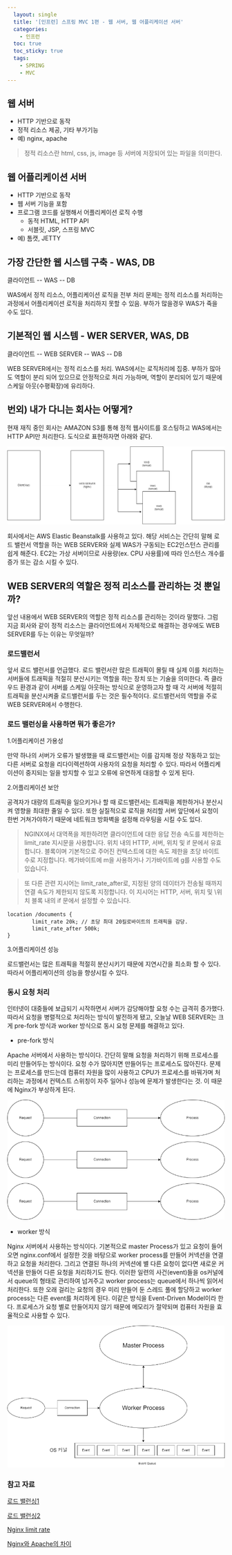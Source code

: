 ```yaml
---
  layout: single
  title: '[인프런] 스프링 MVC 1편 - 웹 서버, 웹 어플리케이션 서버'
  categories:
    - 인프런
  toc: true
  toc_sticky: true
  tags:
    - SPRING
    - MVC
---
```


## 웹 서버

- HTTP 기반으로 동작
- 정적 리소스 제공, 기타 부가기능
- 예) nginx, apache

> 정적 리소스란 html, css, js, image 등 서버에 저장되어 있는 파일을 의미한다.

## 웹 어플리케이션 서버

- HTTP 기반으로 동작
- 웹 서버 기능을 포함
- 프로그램 코드를 실행해서 어플리케이션 로직 수행
  - 동적 HTML, HTTP API
  - 서블릿, JSP, 스프링 MVC
- 예) 톰캣, JETTY

## 가장 간단한 웹 시스템 구축 - WAS, DB

클라이언트 -- WAS -- DB

WAS에서 정적 리소스, 어플리케이션 로직을 전부 처리
문제는 정적 리소스를 처리하는 과정에서 어플리케이션 로직을 처리하지 못할 수 있음. 부하가 많을경우 WAS가 죽을 수도 있다. 

## 기본적인 웹 시스템 - WER SERVER, WAS, DB

클라이언트 -- WEB SERVER -- WAS -- DB

WEB SERVER에서는 정적 리소스를 처리. WAS에서는 로직처리에 집중. 
부하가 많아도 역할이 분리 되어 있으므로 안정적으로 처리 가능하며, 역할이 분리되어 있기 때문에 스케일 아웃(수평확장)에 유리하다.

## 번외) 내가 다니는 회사는 어떻게?

현재 재직 중인 회사는 AMAZON S3를 통해 정적 웹사이트를 호스팅하고 WAS에서는 HTTP API만 처리한다. 도식으로 표현하자면 아래와 같다.

![WEB 구조](../../assets/img/web.drawio.png)

회사에서는 AWS Elastic Beanstalk를 사용하고 있다. 해당 서비스는 간단히 말해 로드 밸런서 역할을 하는 WEB SERVER와 실제 WAS가 구동되는 EC2인스턴스 관리를 쉽게 해준다. EC2는 가상 서버이므로 사용량(ex. CPU 사용률)에 따라 인스턴스 개수를 증가 또는 감소 시킬 수 있다.

## WEB SERVER의 역할은 정적 리소스를 관리하는 것 뿐일까?

앞선 내용에서 WEB SERVER의 역할은 정적 리소스를 관리하는 것이라 말했다. 그럼 지금 회사와 같이 정적 리소스는 클라이언트에서 자체적으로 해결하는 경우에도 WEB SERVER를 두는 이유는 무엇일까?

### 로드밸런서

앞서 로드 밸런서를 언급했다. 로드 밸런서란 많은 트래픽이 몰릴 때 실제 이를 처리하는 서버들에 트래픽을 적절히 분산시키는 역할을 하는 장치 또는 기술을 의미한다. 즉 클라우드 환경과 같이 서버를 스케일 아웃하는 방식으로 운영하고자 할 때 각 서버에 적절히 트래픽을 분산시켜줄 로드밸런서를 두는 것은 필수적이다. 로드밸런서의 역할을 주로 WEB SERVER에서 수행한다.

### 로드 밸런싱을 사용하면 뭐가 좋은가?

1.어플리케이션 가용성

만약 하나의 서버가 오류가 발생했을 때 로드밸런서는 이를 감지해 정상 작동하고 있는 다른 서버로 요청을 리다이렉션하여 사용자의 요청을 처리할 수 있다. 따라서 어플리케이션이 중지되는 일을 방지할 수 있고 오류에 유연하게 대응할 수 있게 된다.

2.어플리케이션 보안

공격자가 대량의 트래픽을 일으키거나 할 때 로드밸런서는 트래픽을 제한하거나 분산시켜 영향을 최대한 줄일 수 있다. 또한 실질적으로 로직을 처리할 서버 앞단에서 요청이 한번 거쳐가야하기 때문에 네트워크 방화벽을 설정해 라우팅을 시킬 수도 있다.

>NGINX에서 대역폭을 제한하려면 클라이언트에 대한 응답 전송 속도를 제한하는 limit_rate 지시문을 사용합니다. 위치 내의 HTTP, 서버, 위치 및 if 문에서 유효합니다. 블록이며 기본적으로 주어진 컨텍스트에 대한 속도 제한을 초당 바이트 수로 지정합니다. 메가바이트에 m을 사용하거나 기가바이트에 g를 사용할 수도 있습니다.

>또 다른 관련 지시어는 limit_rate_after로, 지정된 양의 데이터가 전송될 때까지 연결 속도가 제한되지 않도록 지정합니다. 이 지시어는 HTTP, 서버, 위치 및 \위치 블록 내의 if 문에서 설정할 수 있습니다.

```text
location /documents {
        limit_rate 20k; // 초당 최대 20킬로바이트의 트래픽을 감당.
        limit_rate_after 500k;  
}
```

3.어플리케이션 성능

로드밸런서는 많은 트래픽을 적절히 분산시키기 때문에 지연시간을 최소화 할 수 있다. 따라서 어플리케이션의 성능을 향샹시킬 수 있다.

### 동시 요청 처리

인터넷이 대중들에 보급되기 시작하면서 서버가 감당해야할 요청 수는 급격히 증가했다. 따라서 요청을 병렬적으로 처리하는 방식이 발전하게 됐고, 오늘날 WEB SERVER는 크게 pre-fork 방식과 worker 방식으로 동시 요청 문제를 해결하고 있다.

- pre-fork 방식

Apache 서버에서 사용하는 방식이다. 간단히 말해 요청을 처리하기 위해 프로세스를 미리 만들어두는 방식이다. 요청 수가 많아지면 만들어두는 프로세스도 많아진다. 문제는 프로세스를 만드는데 컴퓨터 자원을 많이 사용하고 CPU가 프로세스를 바꿔가며 처리하는 과정에서 컨텍스트 스위칭이 자주 일어나 성능에 문제가 발생한다는 것. 이 때문에 Nginx가 부상하게 된다.

![apache](../../assets/img/apache.drawio.png)

- worker 방식

Nginx 서버에서 사용하는 방식이다. 기본적으로 master Process가 있고 요청이 들어오면 nginx.conf에서 설정한 것을 바탕으로 worker process를 만들어 커넥션을 연결하고 요청을 처리한다. 그리고 연결된 하나의 커넥션에 별 다른 요청이 없다면 새로운 커넥션을 만들어 다른 요청을 처리하기도 한다. 이러한 일련의 사건(event)들을 os커널에서 queue의 형태로 관리하여 넘겨주고 worker process는 queue에서 하나씩 읽어서 처리한다. 또한 오래 걸리는 요청의 경우 미리 만들어 둔 스레드 풀에 할당하고 worker process는 다른 event를 처리하게 된다. 이같은 방식을 Event-Driven Model이라 한다. 프로세스가 요청 별로 만들어지지 않기 때문에 메모리가 절약되며 컴퓨터 자원을 효율적으로 사용할 수 있다.

![Nginx](../../assets/img/nginx.drawio.png)

### 참고 자료

[로드 밸런싱1](https://m.post.naver.com/viewer/postView.naver?volumeNo=27046347&memberNo=2521903)

[로드 밸런싱2](https://aws.amazon.com/ko/what-is/load-balancing/)

[Nginx limit rate](https://ko.linux-console.net/?p=2673)

[Nginx와 Apache의 차이](https://hyeon9mak.github.io/nginx-vs-apache/)